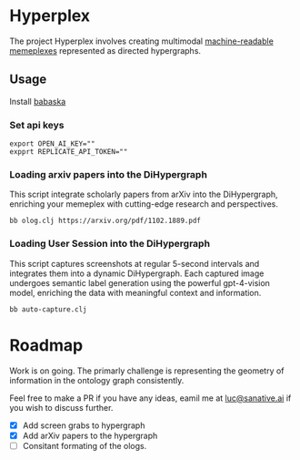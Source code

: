 # Hyperplex
The project Hyperplex involves creating multimodal [machine-readable memeplexes](https://web.archive.org/web/20230314182803/http://www.susanblackmore.uk/wp-content/uploads/2017/05/JCS03.pdf) represented as directed hypergraphs.
## Usage
Install [babaska](https://babashka.org)
### Set api keys
```
export OPEN_AI_KEY=""
expprt REPLICATE_API_TOKEN=""
```
### Loading arxiv papers into the DiHypergraph
This script integrate scholarly papers from arXiv into the DiHypergraph, enriching your memeplex with cutting-edge research and perspectives.
```
bb olog.clj https://arxiv.org/pdf/1102.1889.pdf
```
### Loading User Session into the DiHypergraph
This script captures screenshots at regular 5-second intervals and integrates them into a dynamic DiHypergraph. Each captured image undergoes semantic label generation using the powerful gpt-4-vision model, enriching the data with meaningful context and information.
```
bb auto-capture.clj
```

# Roadmap
Work is on going. The primarly challenge is representing the geometry of information in the ontology graph consistently.

Feel free to make a PR if you have any ideas, eamil me at luc@sanative.ai if you wish to discuss further.

- [x] Add screen grabs to hypergraph
- [x] Add arXiv papers to the hypergraph
- [ ] Consitant formating of the ologs. 
